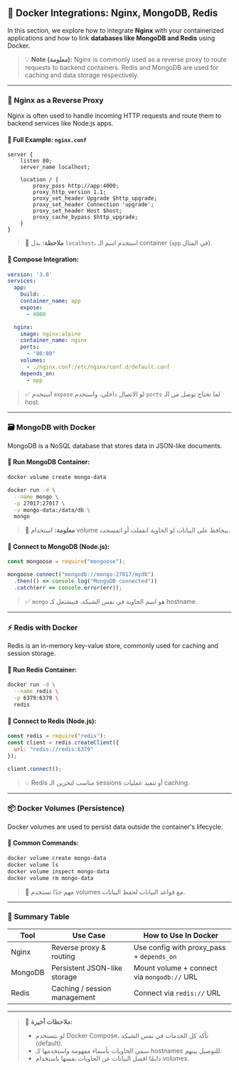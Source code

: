 ## 🚀 Docker Integrations: Nginx, MongoDB, Redis

In this section, we explore how to integrate **Nginx** with your containerized applications and how to link **databases like MongoDB and Redis** using Docker. 

> 💡 **Note (معلومة):** Nginx is commonly used as a reverse proxy to route requests to backend containers. Redis and MongoDB are used for caching and data storage respectively.

---

### 🧭 Nginx as a Reverse Proxy

Nginx is often used to handle incoming HTTP requests and route them to backend services like Node.js apps.

#### 🔧 Full Example: `nginx.conf`
```nginx
server {
    listen 80;
    server_name localhost;

    location / {
        proxy_pass http://app:4000;
        proxy_http_version 1.1;
        proxy_set_header Upgrade $http_upgrade;
        proxy_set_header Connection 'upgrade';
        proxy_set_header Host $host;
        proxy_cache_bypass $http_upgrade;
    }
}
```

> 📌 **ملاحظة:** بدل `localhost`، استخدم اسم الـ container (`app` في المثال).

#### 🐳 Compose Integration:
```yaml
version: '3.8'
services:
  app:
    build: .
    container_name: app
    expose:
      - 4000

  nginx:
    image: nginx:alpine
    container_name: nginx
    ports:
      - "80:80"
    volumes:
      - ./nginx.conf:/etc/nginx/conf.d/default.conf
    depends_on:
      - app
```

> ✅ استخدم `expose` لو الاتصال داخلي، واستخدم `ports` لما تحتاج توصل من الـ host.

---

### 🗃️ MongoDB with Docker

MongoDB is a NoSQL database that stores data in JSON-like documents.

#### 🔨 Run MongoDB Container:
```bash
docker volume create mongo-data

docker run -d \
  --name mongo \
  -p 27017:27017 \
  -v mongo-data:/data/db \
  mongo
```

> 📝 **معلومة:** استخدام volume بيحافظ على البيانات لو الحاوية اتقفلت أو اتمسحت.

#### 🔗 Connect to MongoDB (Node.js):
```js
const mongoose = require("mongoose");

mongoose.connect("mongodb://mongo:27017/mydb")
  .then(() => console.log("MongoDB connected"))
  .catch(err => console.error(err));
```

> ✅ `mongo` هو اسم الحاوية في نفس الشبكة، فبيشتغل كـ hostname.

---

### ⚡ Redis with Docker

Redis is an in-memory key-value store, commonly used for caching and session storage.

#### 🔨 Run Redis Container:
```bash
docker run -d \
  --name redis \
  -p 6379:6379 \
  redis
```

#### 🔗 Connect to Redis (Node.js):
```js
const redis = require("redis");
const client = redis.createClient({
  url: "redis://redis:6379"
});

client.connect();
```

> 💡 Redis مناسب لتخزين الـ sessions أو تنفيذ عمليات caching.

---

### 📦 Docker Volumes (Persistence)

Docker volumes are used to persist data outside the container's lifecycle.

#### 🔧 Common Commands:
```bash
docker volume create mongo-data
docker volume ls
docker volume inspect mongo-data
docker volume rm mongo-data
```

> 📌 مهم جدًا تستخدم volumes مع قواعد البيانات لحفظ البيانات.

---

### 🧠 Summary Table

| Tool     | Use Case                         | How to Use In Docker                          |
|----------|----------------------------------|-----------------------------------------------|
| Nginx    | Reverse proxy & routing          | Use config with proxy_pass + `depends_on`     |
| MongoDB  | Persistent JSON-like storage     | Mount volume + connect via `mongodb://` URL   |
| Redis    | Caching / session management     | Connect via `redis://` URL                    |

---

> 📎 **ملاحظات أخيرة:**
> - لو بتستخدم Docker Compose، تأكد كل الخدمات في نفس الشبكة (default).
> - سمي الحاويات بأسماء مفهومة واستخدمها كـ hostnames للتوصيل بينهم.
> - دايمًا افصل البيانات عن الحاويات نفسها باستخدام volumes.
